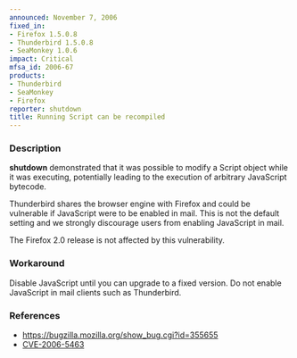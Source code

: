 ```yaml
---
announced: November 7, 2006
fixed_in:
- Firefox 1.5.0.8
- Thunderbird 1.5.0.8
- SeaMonkey 1.0.6
impact: Critical
mfsa_id: 2006-67
products:
- Thunderbird
- SeaMonkey
- Firefox
reporter: shutdown
title: Running Script can be recompiled
---
```


<h3>Description</h3>

<p><b>shutdown</b> demonstrated that it was possible to modify a
Script object while it was executing, potentially leading to the
execution of arbitrary JavaScript bytecode.</p>

<p class="note">Thunderbird shares the browser engine with Firefox
and could be vulnerable if JavaScript were to be enabled in mail. This is not
the default setting and we strongly discourage users from enabling
JavaScript in mail.</p>

<p>The Firefox 2.0 release is not affected by this vulnerability.</p>

<h3>Workaround</h3>

<p>Disable JavaScript until you can upgrade to a fixed version. Do not enable
JavaScript in mail clients such as Thunderbird.</p>

<h3>References</h3>

<ul>
<li><a href="https://bugzilla.mozilla.org/show_bug.cgi?id=355655">
https://bugzilla.mozilla.org/show_bug.cgi?id=355655</a></li>
<li><a class="ex-ref" href="http://nvd.nist.gov/nvd.cfm?cvename=CVE-2006-5463">
CVE-2006-5463</a></li>
</ul>



